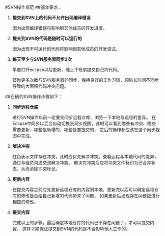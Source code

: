#SVN操作规范
##基本要求：
1.	**提交到SVN上的代码不允许出现编译错误**

	因为出现编译错误将影响到其他成员的开发进度。
	
2.	**提交到SVN的代码是随时可以运行的**

	因为出现不可运行的代码将影响到其他成员的开发调试。
2.	**每天至少与SVN服务器同步2次**

	早晨打开eclipse以后更新，晚上下班前提交自己的代码。
	
	鼓励更多次数与SVN服务器的同步，保持良好的工作习惯，预防长时间不同步导致的大面积代码冲突问题。

##正确的SVN操作步骤如下：
1.	**同步远程仓库**

	进行SVN操作以前一定要先同步远程仓库，浏览一下本地与远程的差异。
	在Eclipse中同步以后会自动切换到同步视图，此时可以看到哪些有冲突、哪些需要更新、哪些是新增的、哪些是要提交的，
	之后的操作都应该在这个同步视图中完成。
2.	**解决冲突**

	红色表示文件存在冲突，此时应优先解决冲突。查看远程与本地代码的差异，通过与组员沟通交流解决冲突。
	解决完冲突后应将冲突文件标识为已合并状态，从而消除冲突标记。
3.	**更新内容**

	在提交内容之前应先更新远程仓库的内容到本地，更新完以后可以确定远程仓库的修改是否给自己新增的代码带来了问题，
	如果更新后发现存在问题应进行相应的修改。
4.	**提交内容**

	完成以上的步骤，最后确定本地仓库的代码已不存在问题了，才可以提交内容，
	这样才能保证提交到SVN的代码是不会影响他人工作的。
